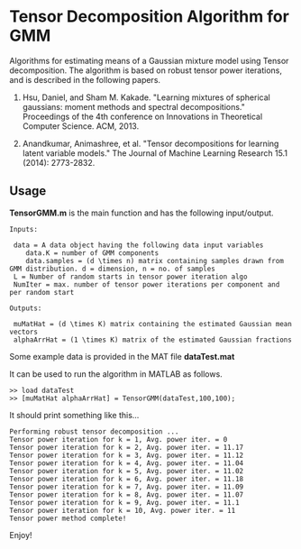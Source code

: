 # Tensor Decomposition Algorithm for GMM

Algorithms for estimating means of a Gaussian mixture model using Tensor decomposition. The algorithm is based on robust tensor power iterations, and is described in the following papers.

1. Hsu, Daniel, and Sham M. Kakade. "Learning mixtures of spherical gaussians: moment methods and spectral decompositions." Proceedings of the 4th conference on Innovations in Theoretical Computer Science. ACM, 2013.

2. Anandkumar, Animashree, et al. "Tensor decompositions for learning latent variable models." The Journal of Machine Learning Research 15.1 (2014): 2773-2832.

## Usage

**TensorGMM.m** is the main function and has the following input/output.

```
Inputs:

 data = A data object having the following data input variables
    data.K = number of GMM components
    data.samples = (d \times n) matrix containing samples drawn from GMM distribution. d = dimension, n = no. of samples
 L = Number of random starts in tensor power iteration algo
 NumIter = max. number of tensor power iterations per component and per random start

Outputs:

 muMatHat = (d \times K) matrix containing the estimated Gaussian mean vectors
 alphaArrHat = (1 \times K) matrix of the estimated Gaussian fractions
```

Some example data is provided in the MAT file **dataTest.mat**

It can be used to run the algorithm in MATLAB as follows.

```
>> load dataTest
>> [muMatHat alphaArrHat] = TensorGMM(dataTest,100,100);
```

It should print something like this...

```
Performing robust tensor decomposition ...
Tensor power iteration for k = 1, Avg. power iter. = 0
Tensor power iteration for k = 2, Avg. power iter. = 11.17
Tensor power iteration for k = 3, Avg. power iter. = 11.12
Tensor power iteration for k = 4, Avg. power iter. = 11.04
Tensor power iteration for k = 5, Avg. power iter. = 11.02
Tensor power iteration for k = 6, Avg. power iter. = 11.18
Tensor power iteration for k = 7, Avg. power iter. = 11.09
Tensor power iteration for k = 8, Avg. power iter. = 11.07
Tensor power iteration for k = 9, Avg. power iter. = 11.1
Tensor power iteration for k = 10, Avg. power iter. = 11
Tensor power method complete!
```

Enjoy!